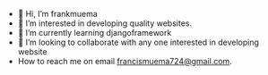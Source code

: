 - 👋 Hi, I’m frankmuema
- 👀 I’m interested in developing quality websites.
- 🌱 I’m currently learning djangoframework
- 💞️ I’m looking to collaborate with any one interested in developing website
- How to reach me on email francismuema724@gmail.com.

<!---
dreadytech/dreadytech is a ✨ special ✨ repository because its `README.md` (this file) appears on your GitHub profile.
You can click the Preview link to take a look at your changes.
--->
